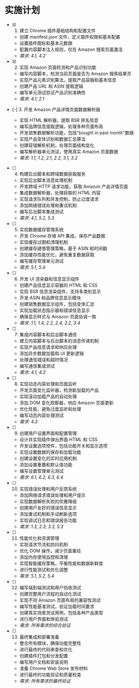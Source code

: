 # 实施计划

- [x] 1. 建立 Chrome 插件基础结构和配置文件

  - 创建 manifest.json 文件，定义插件权限和基本配置
  - 设置插件图标和基本元数据
  - 配置内容脚本注入规则，仅在 Amazon 搜索页面激活
  - _需求: 4.1, 4.2_

- [x] 2. 实现 Amazon 页面检测和产品识别功能


  - 编写内容脚本，检测当前页面是否为 Amazon 搜索结果页
  - 实现产品元素识别算法，提取产品容器和基本信息
  - 创建产品 URL 和 ASIN 提取逻辑
  - 编写单元测试验证产品识别准确性
  - _需求: 4.1, 2.1_

- [-] 3. 开发 Amazon 产品详情页面数据解析器










  - 实现 HTML 解析器，提取 BSR 排名信息
  - 编写品牌信息提取逻辑，处理多种页面布局
  - 开发销售数据解析功能，包括"bought in past month"数据
  - 实现产品变体识别和数据汇总算法
  - 创建容错解析机制，处理页面结构变化
  - 编写解析器单元测试，使用真实 Amazon 页面数据
  - _需求: 1.1, 1.2, 2.1, 2.2, 3.1, 3.2_

- [ ] 4. 构建后台脚本和跨域数据获取服务

  - 实现后台脚本消息处理机制
  - 开发跨域 HTTP 请求功能，获取 Amazon 产品详情页面
  - 集成数据解析器，处理获取的 HTML 内容
  - 实现请求队列和并发控制，防止过度请求
  - 添加网络错误处理和重试机制
  - 编写后台脚本集成测试
  - _需求: 4.1, 5.2, 5.3_

- [ ] 5. 实现数据缓存管理系统

  - 开发 Chrome 存储 API 集成，保存产品数据
  - 实现缓存过期和清理机制
  - 创建缓存键值管理策略，基于 ASIN 和时间戳
  - 添加缓存性能优化，避免重复数据获取
  - 编写缓存管理单元测试
  - _需求: 5.1, 5.4_

- [ ] 6. 开发 UI 渲染器和信息显示组件

  - 创建产品信息显示容器的 HTML 和 CSS
  - 实现 BSR 信息渲染组件，支持多类别显示
  - 开发 ASIN 和品牌信息显示模块
  - 创建销售数据显示组件，包括变体汇总
  - 实现加载状态指示器和错误信息显示
  - 确保显示样式与 Amazon 页面协调一致
  - _需求: 1.1, 1.4, 2.2, 2.4, 3.2, 3.4_

- [ ] 7. 集成内容脚本和后台脚本通信

  - 建立内容脚本与后台脚本的消息传递机制
  - 实现产品信息请求和响应处理
  - 添加异步数据加载和 UI 更新逻辑
  - 处理通信错误和超时情况
  - 编写通信集成测试
  - _需求: 4.1, 4.2_

- [ ] 8. 实现动态内容处理和页面监听

  - 开发页面变化监听器，检测新加载的产品
  - 实现滚动加载产品的自动处理
  - 添加 DOM 变化观察器，响应 Amazon 页面更新
  - 优化性能，避免过度监听和处理
  - 编写动态内容处理测试
  - _需求: 4.3_

- [ ] 9. 创建用户设置界面和配置管理

  - 设计并实现插件弹出界面 HTML 和 CSS
  - 开发设置选项控件，包括功能开关和显示选项
  - 实现设置数据的保存和加载功能
  - 创建设置变化的实时应用机制
  - 添加设置重置和默认值功能
  - 编写设置管理单元测试
  - _需求: 6.1, 6.2, 6.3, 6.4_

- [ ] 10. 实现错误处理和用户反馈系统

  - 添加网络请求错误处理和用户提示
  - 实现数据解析失败的优雅降级
  - 创建用户友好的错误信息显示
  - 添加重试机制和手动刷新选项
  - 实现调试日志和错误报告功能
  - _需求: 1.3, 2.3, 3.3, 5.3_

- [ ] 11. 性能优化和资源管理

  - 实现请求节流和防抖机制
  - 优化 DOM 操作，减少页面重绘
  - 添加内存使用监控和清理
  - 实现智能缓存策略，平衡性能和数据新鲜度
  - 进行性能测试和优化调整
  - _需求: 5.1, 5.2, 5.4_

- [ ] 12. 编写端到端测试和用户验收测试

  - 创建完整用户流程的自动化测试
  - 实现不同 Amazon 页面布局的兼容性测试
  - 编写性能基准测试，验证加载时间要求
  - 创建真实场景测试用例，包括各种产品类型
  - 进行用户界面和体验测试
  - _需求: 所有需求的综合验证_

- [ ] 13. 最终集成和部署准备
  - 整合所有模块，确保功能完整性
  - 进行最终的代码审查和优化
  - 创建插件打包和分发配置
  - 编写用户文档和安装说明
  - 准备 Chrome Web Store 发布材料
  - 进行最终的功能验证和质量检查
  - _需求: 所有需求的最终验证_
